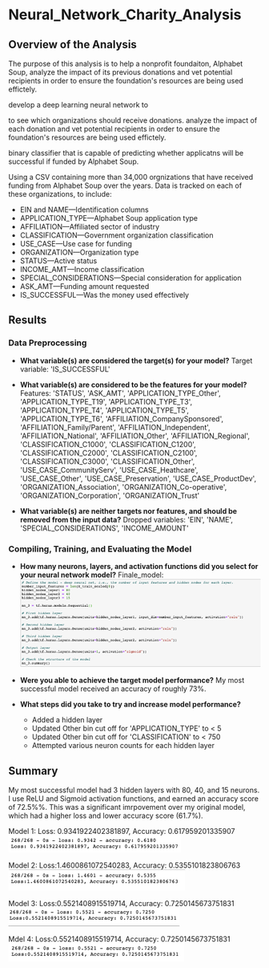 # Neural_Network_Charity_Analysis

## Overview of the Analysis
The purpose of this analysis is to help a nonprofit foundaiton, Alphabet Soup, analyze the impact of its previous donations and vet potential recipients in order to ensure the foundation's resources are being used effictely.


develop a deep learning neural network to 


to see which organizations should receive donations.
analyze the impact of each donation and vet potential recipients in order to ensure the foundation's resources are being used effictely.

binary classifier that is capable of predicting whether applicatns will be successful if funded by Alphabet Soup. 

Using a CSV containing more than 34,000 orgnizations that have received funding from Alphabet Soup over the years. Data is tracked on each of these organizations, to include:
- EIN and NAME—Identification columns
- APPLICATION_TYPE—Alphabet Soup application type
- AFFILIATION—Affiliated sector of industry
- CLASSIFICATION—Government organization classification
- USE_CASE—Use case for funding
- ORGANIZATION—Organization type
- STATUS—Active status
- INCOME_AMT—Income classification
- SPECIAL_CONSIDERATIONS—Special consideration for application
- ASK_AMT—Funding amount requested
- IS_SUCCESSFUL—Was the money used effectively


## Results

### Data Preprocessing
- **What variable(s) are considered the target(s) for your model?**
Target variable: 'IS_SUCCESSFUL' 

- **What variable(s) are considered to be the features for your model?**
Features: 'STATUS', 'ASK_AMT', 'APPLICATION_TYPE_Other',
       'APPLICATION_TYPE_T19', 'APPLICATION_TYPE_T3', 'APPLICATION_TYPE_T4',
       'APPLICATION_TYPE_T5', 'APPLICATION_TYPE_T6',
       'AFFILIATION_CompanySponsored', 'AFFILIATION_Family/Parent',
       'AFFILIATION_Independent', 'AFFILIATION_National', 'AFFILIATION_Other',
       'AFFILIATION_Regional', 'CLASSIFICATION_C1000', 'CLASSIFICATION_C1200',
       'CLASSIFICATION_C2000', 'CLASSIFICATION_C2100', 'CLASSIFICATION_C3000',
       'CLASSIFICATION_Other', 'USE_CASE_CommunityServ', 'USE_CASE_Heathcare',
       'USE_CASE_Other', 'USE_CASE_Preservation', 'USE_CASE_ProductDev',
       'ORGANIZATION_Association', 'ORGANIZATION_Co-operative',
       'ORGANIZATION_Corporation', 'ORGANIZATION_Trust'

- **What variable(s) are neither targets nor features, and should be removed from the input data?**
Dropped variables: 'EIN', 'NAME', 'SPECIAL_CONSIDERATIONS', 'INCOME_AMOUNT'

### Compiling, Training, and Evaluating the Model
- **How many neurons, layers, and activation functions did you select for your neural network model?**
Finale_model:
![final_model](https://github.com/tysonseang/Neural_Network_Charity_Analysis/blob/main/Resources/final_model.png)

- **Were you able to achieve the target model performance?**
My most successful model received an accuracy of roughly 73%. 

- **What steps did you take to try and increase model performance?**
    - Added a hidden layer
    - Updated Other bin cut off for 'APPLICATION_TYPE' to < 5
    - Updated Other bin cut off for 'CLASSIFICATION' to < 750
    - Attempted various neuron counts for each hidden layer

## Summary
My most successful model had 3 hidden layers with 80, 40, and 15 neurons. I use ReLU and Sigmoid activation functions, and earned an accuracy score of 72.5%%. This was a significant imrpovement over my original model, which had a higher loss and lower accuracy score (61.7%). 

Model 1:
Loss: 0.9341922402381897, Accuracy: 0.617959201335907
![model_1](https://github.com/tysonseang/Neural_Network_Charity_Analysis/blob/main/Resources/model_1.png)

Model 2:
Loss:1.4600861072540283, Accuracy: 0.5355101823806763
![optimization_attemp1](https://github.com/tysonseang/Neural_Network_Charity_Analysis/blob/main/Resources/optimization_attemp1.png)

Model 3:
Loss:0.5521408915519714, Accuracy: 0.7250145673751831
![optimization_attempt2](https://github.com/tysonseang/Neural_Network_Charity_Analysis/blob/main/Resources/optimization_attempt2.png)

Mdel 4:
Loss:0.5521408915519714, Accuracy: 0.7250145673751831
![optimization_attempt3](https://github.com/tysonseang/Neural_Network_Charity_Analysis/blob/main/Resources/optimization_attempt3.png)

